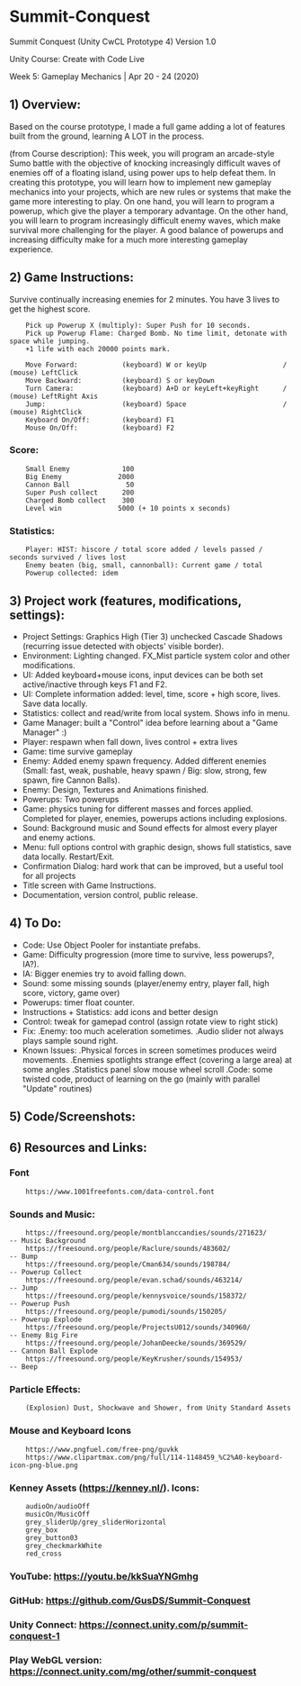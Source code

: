 # Summit-Conquest
Summit Conquest (Unity CwCL Prototype 4) Version 1.0

Unity Course: Create with Code Live

Week 5: Gameplay Mechanics | Apr 20 - 24 (2020)

## 1) Overview:
Based on the course prototype, I made a full game adding a lot of features built from the ground, learning A LOT in the process.

(from Course description):
This week, you will program an arcade-style Sumo battle with the objective of knocking increasingly difficult waves of enemies off of a floating island, using power ups to help defeat them. In creating this prototype, you will learn how to implement new gameplay mechanics into your projects, which are new rules or systems that make the game more interesting to play. On one hand, you will learn to program a powerup, which give the player a temporary advantage. On the other hand, you will learn to program increasingly difficult enemy waves, which make survival more challenging for the player. A good balance of powerups and increasing difficulty make for a much more interesting gameplay experience.  

## 2) Game Instructions:
Survive continually increasing enemies for 2 minutes. You have 3 lives to get the highest score.

        Pick up Powerup X (multiply): Super Push for 10 seconds.
        Pick up Powerup Flame: Charged Bomb. No time limit, detonate with space while jumping.
        +1 life with each 20000 points mark.

        Move Forward:           (keyboard) W or keyUp                   / (mouse) LeftClick
        Move Backward:          (keyboard) S or keyDown
        Turn Camera:            (keyboard) A+D or keyLeft+keyRight      / (mouse) LeftRight Axis
        Jump:                   (keyboard) Space                        / (mouse) RightClick
        Keyboard On/Off:        (keyboard) F1
        Mouse On/Off:           (keyboard) F2

### Score:
        Small Enemy             100
        Big Enemy              2000
        Cannon Ball              50
        Super Push collect      200
        Charged Bomb collect    300
        Level win              5000 (+ 10 points x seconds)

### Statistics:
        Player: HIST: hiscore / total score added / levels passed / seconds survived / lives lost
        Enemy beaten (big, small, cannonball): Current game / total
        Powerup collected: idem

## 3) Project work (features, modifications, settings):
- Project Settings: Graphics High (Tier 3) unchecked Cascade Shadows (recurring issue detected with objects' visible border).
- Environment: Lighting changed. FX_Mist particle system color and other modifications.
- UI: Added keyboard+mouse icons, input devices can be both set active/inactive through keys F1 and F2.
- UI: Complete information added: level, time, score + high score, lives. Save data locally.
- Statistics: collect and read/write from local system. Shows info in menu.
- Game Manager: built a "Control" idea before learning about a "Game Manager" :)
- Player: respawn when fall down, lives control + extra lives
- Game: time survive gameplay
- Enemy: Added enemy spawn frequency. Added different enemies (Small: fast, weak, pushable, heavy spawn / Big: slow, strong, few spawn, fire Cannon Balls).
- Enemy: Design, Textures and Animations finished.
- Powerups: Two powerups 
- Game: physics tuning for different masses and forces applied. Completed for player, enemies, powerups actions including explosions.
- Sound: Background music and Sound effects for almost every player and enemy actions.
- Menu: full options control with graphic design, shows full statistics, save data locally. Restart/Exit.
- Confirmation Dialog: hard work that can be improved, but a useful tool for all projects
- Title screen with Game Instructions.
- Documentation, version control, public release.

## 4) To Do:
- Code: Use Object Pooler for instantiate prefabs.
- Game: Difficulty progression (more time to survive, less powerups?, IA?).
- IA: Bigger enemies try to avoid falling down.
- Sound: some missing sounds (player/enemy entry, player fall, high score, victory, game over)
- Powerups: timer float counter.
- Instructions + Statistics: add icons and better design
- Control: tweak for gamepad control (assign rotate view to right stick)
- Fix:
        .Enemy: too much aceleration sometimes.
        .Audio slider not always plays sample sound right.
- Known Issues:
        .Physical forces in screen sometimes produces weird movements.
        .Enemies spotlights strange effect (covering a large area) at some angles
        .Statistics panel slow mouse wheel scroll
        .Code: some twisted code, product of learning on the go (mainly with parallel "Update" routines)

## 5) Code/Screenshots:

## 6) Resources and Links:

### Font
        https://www.1001freefonts.com/data-control.font
        
### Sounds and Music:
        https://freesound.org/people/montblanccandies/sounds/271623/            -- Music Background
        https://freesound.org/people/Raclure/sounds/483602/                     -- Bump
        https://freesound.org/people/Cman634/sounds/198784/                     -- Powerup Collect
        https://freesound.org/people/evan.schad/sounds/463214/                  -- Jump
        https://freesound.org/people/kennysvoice/sounds/158372/                 -- Powerup Push
        https://freesound.org/people/pumodi/sounds/150205/                      -- Powerup Explode
        https://freesound.org/people/ProjectsU012/sounds/340960/                -- Enemy Big Fire
        https://freesound.org/people/JohanDeecke/sounds/369529/                 -- Cannon Ball Explode
        https://freesound.org/people/KeyKrusher/sounds/154953/                  -- Beep
        
### Particle Effects:
        (Explosion) Dust, Shockwave and Shower, from Unity Standard Assets
        
### Mouse and Keyboard Icons
        https://www.pngfuel.com/free-png/guvkk
        https://www.clipartmax.com/png/full/114-1148459_%C2%A0-keyboard-icon-png-blue.png
        
### Kenney Assets (https://kenney.nl/). Icons:
        audioOn/audioOff
        musicOn/MusicOff
        grey_sliderUp/grey_sliderHorizontal
        grey_box
        grey_button03
        grey_checkmarkWhite
        red_cross

### YouTube: https://youtu.be/kkSuaYNGmhg

### GitHub: https://github.com/GusDS/Summit-Conquest

### Unity Connect: https://connect.unity.com/p/summit-conquest-1

### Play WebGL version: https://connect.unity.com/mg/other/summit-conquest

